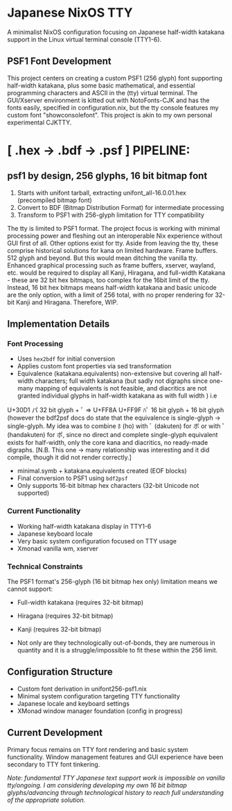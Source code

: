# Japanese NixOS TTY

A minimalist NixOS configuration focusing on Japanese half-width katakana support in the Linux virtual terminal console (TTY1-6).

## PSF1 Font Development

This project centers on creating a custom PSF1 (256 glyph) font supporting half-width katakana, plus some basic mathematical, and essential programming characters and ASCII in the (tty) virtual terminal.
The GUI/Xserver environment is kitted out with NotoFonts-CJK and has the fonts easily, specified in configuration.nix, but the tty console features my custom font "showconsolefont". This project is akin to my own personal experimental CJKTTY.

# \[  .hex -> .bdf -> .psf  ] PIPELINE:

## psf1 by design, 256 glyphs, 16 bit bitmap font

1. Starts with unifont tarball, extracting unifont\_all-16.0.01.hex (precompiled bitmap font)
2. Convert to BDF (Bitmap Distribution Format) for intermediate processing
3. Transform to PSF1 with 256-glyph limitation for TTY compatibility

The tty is limited to PSF1 format. The project focus is working with minimal processing power and fleshing out an interoperable Nix experience without GUI first of all.
Other options exist for tty. Aside from leaving the tty, these comprise historical solutions for kana on limited hardware. Frame buffers. 512 glyph and beyond. But this would mean ditching the vanilla tty.
Enhanced graphical processing such as frame buffers, xserver, wayland, etc. would be required to display all Kanji, Hiragana, and full-width Katakana - these are 32 bit hex bitmaps, too complex for the 16bit limit of the tty.
Instead, 16 bit hex bitmaps means half-width katakana and basic unicode are the only option, with a limit of 256 total, with no proper rendering for 32-bit Kanji and Hiragana. Therefore, WIP.

## Implementation Details

### Font Processing

* Uses `hex2bdf` for initial conversion
* Applies custom font properties via sed transformation
* Equivalence (katakana.equivalents) non-extensive but covering all half-width characters;
  full width katakana (but sadly not digraphs since one-many mapping of equivalents is not feasible, and diacritics are not granted individual glyphs in half-width katakana as with full width )
  i.e

U+30D1 パ 32 bit glyph +  ﾟ => U+FF8A U+FF9F  ﾊﾟ 16 bit glyph + 16 bit glyph (however the bdf2psf docs do state that the equivalence is single-glyph -> single-glyph.
My idea was to combine ﾎ (ho) with ﾞ (dakuten) for ボ or with ﾟ (handakuten) for ポ, since no direct and complete single-glyph equivalent exists for half-width, only the core kana and diacritics, no ready-made digraphs.
\[N.B. This one -> many relationship was interesting and it did compile, though it did not render correctly.]

* minimal.symb + katakana.equivalents created (EOF blocks)
* Final conversion to PSF1 using `bdf2psf`
* Only supports 16-bit bitmap hex characters (32-bit Unicode not supported)

### Current Functionality

* Working half-width katakana display in TTY1-6
* Japanese keyboard locale
* Very basic system configuration focused on TTY usage
* Xmonad vanilla wm, xserver

### Technical Constraints

The PSF1 format's 256-glyph (16 bit bitmap hex only) limitation means we cannot support:

* Full-width katakana (requires 32-bit bitmap)

* Hiragana (requires 32-bit bitmap)

* Kanji (requires 32-bit bitmap)

* Not only are they technologically out-of-bonds, they are numerous in quantity and it is a struggle/impossible to fit these within the 256 limit.

## Configuration Structure

* Custom font derivation in unifont256-psf1.nix
* Minimal system configuration targeting TTY functionality
* Japanese locale and keyboard settings
* XMonad window manager foundation (config in progress)

## Current Development

Primary focus remains on TTY font rendering and basic system functionality. Window management features and GUI experience have been secondary to TTY font tinkering.

*Note: fundamental TTY Japanese text support work is impossible on vanilla tty/ongoing.* *I am considering developing my own 16 bit bitmap glyphs/advancing through technological
history to reach full understanding of the appropriate solution.*
